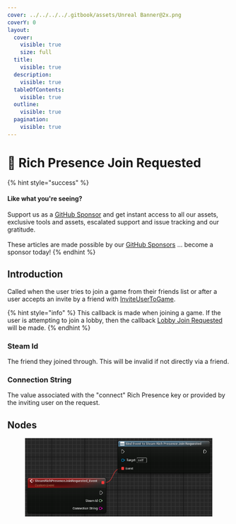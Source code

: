 ```yaml
---
cover: ../../../../.gitbook/assets/Unreal Banner@2x.png
coverY: 0
layout:
  cover:
    visible: true
    size: full
  title:
    visible: true
  description:
    visible: true
  tableOfContents:
    visible: true
  outline:
    visible: true
  pagination:
    visible: true
---
```


# 🔻 Rich Presence Join Requested

{% hint style="success" %}
#### Like what you're seeing?

Support us as a [GitHub Sponsor](../../../../become-a-sponsor/) and get instant access to all our assets, exclusive tools and assets, escalated support and issue tracking and our gratitude.\
\
These articles are made possible by our [GitHub Sponsors](../../../../become-a-sponsor/) ... become a sponsor today!
{% endhint %}

## Introduction

Called when the user tries to join a game from their friends list or after a user accepts an invite by a friend with [InviteUserToGame](../functions/invite-user-to-game.md).

{% hint style="info" %}
This callback is made when joining a game. If the user is attempting to join a lobby, then the callback [Lobby Join Requested](lobby-join-requested.md) will be made.
{% endhint %}

### Steam Id

The friend they joined through. This will be invalid if not directly via a friend.

### Connection String

The value associated with the "connect" Rich Presence key or provided by the inviting user on the request.

## Nodes

<figure><img src="../../../../.gitbook/assets/image (739).png" alt=""><figcaption></figcaption></figure>

